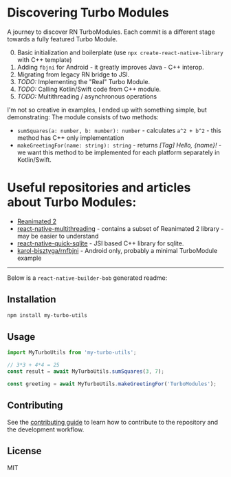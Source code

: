 # Discovering Turbo Modules

A journey to discover RN TurboModules. Each commit is a different stage towards a fully featured Turbo Module.

0. Basic initialization and boilerplate (use `npx create-react-native-library` with C++ template)
1. Adding `fbjni` for Android - it greatly improves Java - C++ interop.
2. Migrating from legacy RN bridge to JSI.
3. _TODO:_ Implementing the "Real" Turbo Module.
4. _TODO:_ Calling Kotlin/Swift code from C++ module.
5. _TODO:_ Multithreading / asynchronous operations

I'm not so creative in examples, I ended up with something simple, but demonstrating:
The module consists of two methods:

- `sumSquares(a: number, b: number): number` - calculates `a^2 + b^2` - this method has C++ only implementation
- `makeGreetingFor(name: string): string` - returns _[Tag] Hello, {name}!_ - we want this method to be implemented for each platform separately in Kotlin/Swift.

# Useful repositories and articles about Turbo Modules:

- [Reanimated 2]()
- [react-native-multithreading](https://github.com/mrousavy/react-native-multithreading) - contains a subset of Reanimated 2 library - may be easier to understand
- [react-native-quick-sqlite](https://github.com/ospfranco/react-native-quick-sqlite) - JSI based C++ library for sqlite.
- [karol-bisztyga/rnfbjni](https://github.com/karol-bisztyga/rnfbjni) - Android only, probably a minimal TurboModule example

---

Below is a `react-native-builder-bob` generated readme:

## Installation

```sh
npm install my-turbo-utils
```

## Usage

```js
import MyTurboUtils from 'my-turbo-utils';

// 3*3 + 4*4 = 25
const result = await MyTurboUtils.sumSquares(3, 7);

const greeting = await MyTurboUtils.makeGreetingFor('TurboModules');
```

## Contributing

See the [contributing guide](CONTRIBUTING.md) to learn how to contribute to the repository and the development workflow.

## License

MIT
